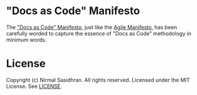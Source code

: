 # "Docs as Code" Manifesto

The ["Docs as Code" Manifesto](manifesto.md), just like the [Agile Manifesto](https://agilemanifesto.org/), has been carefully worded to capture the essence of "Docs as Code" methodology in minimum words.

# License
Copyright (c) Nirmal Sasidhran. All rights reserved.
Licensed under the MIT License. See [LICENSE](LICENSE).
